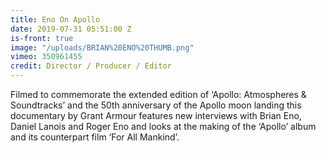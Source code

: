 ```yaml
---
title: Eno On Apollo
date: 2019-07-31 05:51:00 Z
is-front: true
image: "/uploads/BRIAN%20ENO%20THUMB.png"
vimeo: 350961455
credit: Director / Producer / Editor
---
```


Filmed to commemorate the extended edition of ‘Apollo: Atmospheres & Soundtracks’ and the 50th anniversary of the Apollo moon landing this documentary by Grant Armour features new interviews with Brian Eno, Daniel Lanois and Roger Eno and looks at the making of the ‘Apollo’ album and its counterpart film ‘For All Mankind’.